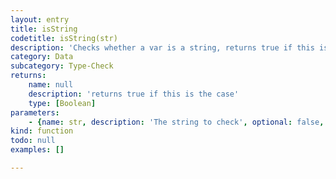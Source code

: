 ```yaml
---
layout: entry
title: isString
codetitle: isString(str)
description: 'Checks whether a var is a string, returns true if this is the case'
category: Data
subcategory: Type-Check
returns:
    name: null
    description: 'returns true if this is the case'
    type: [Boolean]
parameters:
    - {name: str, description: 'The string to check', optional: false, type: [Object, String, Number, Boolean]}
kind: function
todo: null
examples: []

---
```

